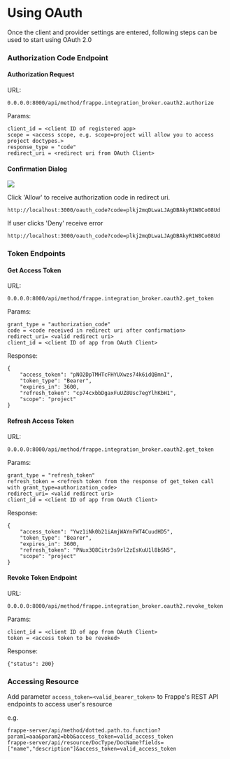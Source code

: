 # Using OAuth

Once the client and provider settings are entered, following steps can be used to start using OAuth 2.0

### Authorization Code Endpoint

#### Authorization Request

URL:
```
0.0.0.0:8000/api/method/frappe.integration_broker.oauth2.authorize
```
Params:
```
client_id = <client ID of registered app>
scope = <access scope, e.g. scope=project will allow you to access project doctypes.>
response_type = "code"
redirect_uri = <redirect uri from OAuth Client>
```

#### Confirmation Dialog

<img class="screenshot" src="assets/frappe/img/oauth_confirmation_page.png">

Click 'Allow' to receive authorization code in redirect uri.

```
http://localhost:3000/oauth_code?code=plkj2mqDLwaLJAgDBAkyR1W8Co08Ud
```
If user clicks 'Deny' receive error
```
http://localhost:3000/oauth_code?code=plkj2mqDLwaLJAgDBAkyR1W8Co08Ud
```

### Token Endpoints

#### Get Access Token

URL:
```
0.0.0.0:8000/api/method/frappe.integration_broker.oauth2.get_token
```
Params:
```
grant_type = "authorization_code"
code = <code received in redirect uri after confirmation>
redirect_uri= <valid redirect uri>
client_id = <client ID of app from OAuth Client>
```
Response:
```
{
	"access_token": "pNO2DpTMHTcFHYUXwzs74k6idQBmnI",
	"token_type": "Bearer",
	"expires_in": 3600,
	"refresh_token": "cp74cxbbDgaxFuUZ8Usc7egYlhKbH1",
	"scope": "project"
}
```

#### Refresh Access Token

URL:
```
0.0.0.0:8000/api/method/frappe.integration_broker.oauth2.get_token
```
Params:
```
grant_type = "refresh_token"
refresh_token = <refresh token from the response of get_token call with grant_type=authorization_code>
redirect_uri= <valid redirect uri>
client_id = <client ID of app from OAuth Client>
```
Response:
```
{
	"access_token": "Ywz1iNk0b21iAmjWAYnFWT4CuudHD5",
	"token_type": "Bearer",
	"expires_in": 3600,
	"refresh_token": "PNux3Q8Citr3s9rl2zEsKuU1l8bSN5",
	"scope": "project"
}
```
#### Revoke Token Endpoint

URL:
```
0.0.0.0:8000/api/method/frappe.integration_broker.oauth2.revoke_token
```
Params:
```
client_id = <client ID of app from OAuth Client>    
token = <access token to be revoked>
```
Response:
```
{"status": 200}
```

### Accessing Resource

Add parameter `access_token=<valid_bearer_token>` to Frappe's REST API endpoints to access user's resource
  
e.g.
```
frappe-server/api/method/dotted.path.to.function?param1=aaa&param2=bbb&access_token=valid_access_token 
frappe-server/api/resource/DocType/DocName?fields=["name","description"]&access_token=valid_access_token
```
